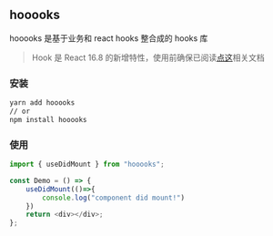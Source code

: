 <!--
 * @Date: 2020-07-14 20:37:36
 * @LastEditors: Hans
 * @description: 
 * @LastEditTime: 2020-07-14 20:59:35
 * @FilePath: /hooooks/README.md
--> 
## hooooks

hooooks 是基于业务和 react hooks 整合成的 hooks 库

> Hook 是 React 16.8 的新增特性，使用前确保已阅读[点这](https://zh-hans.reactjs.org/docs/hooks-intro.html)相关文档

### 安装

```bash
yarn add hooooks
// or
npm install hooooks
```

### 使用

```javascript
import { useDidMount } from "hooooks";

const Demo = () => {
    useDidMount(()=>{
        console.log("component did mount!")
    })
    return <div></div>;
};
```
